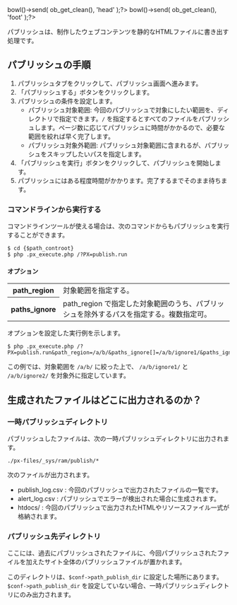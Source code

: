 <?php ob_start(); ?><link rel="stylesheet" href="./index_files/style.css" /><?php $px->bowl()->send( ob_get_clean(), 'head' );?>
<?php ob_start(); ?><script src="./index_files/script.js"></script><?php $px->bowl()->send( ob_get_clean(), 'foot' );?>
パブリッシュは、制作したウェブコンテンツを静的なHTMLファイルに書き出す処理です。

<!-- autoindex -->




## パブリッシュの手順

1. パブリッシュタブをクリックして、パブリッシュ画面へ進みます。
2. 「パブリッシュする」ボタンをクリックします。
3. パブリッシュの条件を設定します。
    - パブリッシュ対象範囲: 今回のパブリッシュで対象にしたい範囲を、ディレクトリで指定できます。`/` を指定するとすべてのファイルをパブリッシュします。ページ数に応じてパブリッシュに時間がかかるので、必要な範囲を絞れば早く完了します。
    - パブリッシュ対象外範囲: パブリッシュ対象範囲に含まれるが、パブリッシュをスキップしたいパスを指定します。
4. 「パブリッシュを実行」ボタンをクリックして、パブリッシュを開始します。
5. パブリッシュにはある程度時間がかかります。完了するまでそのまま待ちます。


### コマンドラインから実行する

コマンドラインツールが使える場合は、次のコマンドからもパブリッシュを実行することができます。


```
$ cd {$path_controot}
$ php .px_execute.php /?PX=publish.run
```

#### オプション

<table class="def">
<tr>
<th>path_region</th>
<td>対象範囲を指定する。</td>
</tr>
<tr>
<th>paths_ignore</th>
<td>path_region で指定した対象範囲のうち、パブリッシュを除外するパスを指定する。複数指定可。</td>
</tr>
</table>

オプションを設定した実行例を示します。

```
$ php .px_execute.php /?PX=publish.run&path_region=/a/b/&paths_ignore[]=/a/b/ignore1/&paths_ignore[]=/a/b/ignore2/
```

この例では、対象範囲を `/a/b/` に絞った上で、 `/a/b/ignore1/` と `/a/b/ignore2/` を対象外に指定しています。


## 生成されたファイルはどこに出力されるのか？

### 一時パブリッシュディレクトリ

パブリッシュしたファイルは、次の一時パブリッシュディレクトリに出力されます。

```
./px-files/_sys/ram/publish/*
```

次のファイルが出力されます。

- publish_log.csv : 今回のパブリッシュで出力されたファイルの一覧です。
- alert_log.csv : パブリッシュでエラーが検出された場合に生成されます。
- htdocs/ : 今回のパブリッシュで出力されたHTMLやリソースファイル一式が格納されます。

### パブリッシュ先ディレクトリ

ここには、過去にパブリッシュされたファイルに、今回パブリッシュされたファイルを加えたサイト全体のパブリッシュファイルが置かれます。

このディレクトリは、`$conf->path_publish_dir` に設定した場所にあります。`$conf->path_publish_dir` を設定していない場合、一時パブリッシュディレクトリにのみ出力されます。
